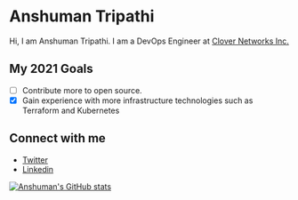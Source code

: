 # Anshuman Tripathi

Hi, I am Anshuman Tripathi. I am a DevOps Engineer at [Clover Networks Inc.](https://www.clover.com/)

## My 2021 Goals
- [ ] Contribute more to open source.
- [X] Gain experience with more infrastructure technologies such as Terraform and Kubernetes

## Connect with me
- [Twitter](https://twitter.com/anshumant09)
- [Linkedin](https://www.linkedin.com/in/anshumantripathi09/)


[![Anshuman's GitHub stats](https://github-readme-stats.vercel.app/api?username=AnshumanTripathi&count_private=true&theme=dark)](https://github.com/anuraghazra/github-readme-stats)
